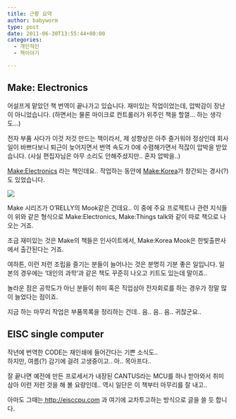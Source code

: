 ```yaml
---
title: 근황 요약
author: babyworm
type: post
date: 2011-06-30T13:55:44+00:00
categories:
  - 개인적인
  - 책이야기

---
```


## Make: Electronics
어설프게 맡았던 책 번역이 끝나가고 있습니다.
재미있는 작업이었는데, 압박감이 장난이 아니었습니다. (하면서는 물론 마이크로 컨트롤러가 위주인 책을 할껄&#8230; 하는 생각도&#8230;)

전자 부품 사다가 이것 저것 만드는 책이라서, 제 성향상은 아주 즐거워야 정상인데 회사일이 바쁘다보니 퇴근이 늦어지면서 번역 속도가 0에 수렴해가면서 적잖이 압박을 받았습니다. (사실 편집자님은 아무 소리도 안해주셨지만.. 혼자 압박을..)

<a href="http://www.amazon.com/Make-Electronics-Discovery-Charles-Platt/dp/0596153740/ref=sr_1_1?ie=UTF8&qid=1309441240&sr=8-1" target="_blank">Make:Electronics</a> 라는 책인데요..
작업하는 동안에 <a href="http://www.make.co.kr/" target="_blank">Make:Korea</a>가 창간되는 경사(?)도 있었습니다.


<img decoding="async" src="https://i0.wp.com/ecx.images-amazon.com/images/I/51Bmzqec6ZL._BO2,204,203,200_PIsitb-sticker-arrow-click,TopRight,35,-76_AA300_SH20_OU01_.jpg?w=625" data-recalc-dims="1" />


Make 시리즈가 O&#8217;RELLY의 Mook같은 건데요.. 이 중에 주요 프로젝트나 관련 지식들이 위와 같은 형식으로 Make:Electronics, Make:Things talk와 같이 따로 책으로 나오는 거죠.

조금 재미있는 것은 Make의 책들은 인사이트에서, Make:Korea Mook은 한빛출판사에서 출간된다는 거죠.

여하튼, 이런 저런 조립을 즐기는 분들이 늘어나는 것은 분명히 기분 좋은 일입니다. 일본의 경우에는 &#8216;대인의 과학&#8217;과 같은 책도 꾸준히 나오고 키트도 있는데 말이죠..

놀라운 점은 공학도가 아닌 분들이 취미 혹은 직업삼아 전자회로를 하는 경우가 정말 많이 늘었다는 점이죠.&nbsp;

지금 하는 마무리 작업은 부품목록을 정리하는 건데.. 음.. 음.. 음.. 귀찮군요..&nbsp;


## EISC single computer
작년에 번역한 CODE는 재인쇄에 들어간다는 기쁜 소식도..<br /> 하지만, 여름(?) 감기에 걸려 고생중이고.. 아.. 목아프다..

잘 끝나면 예전에 만든 프로세서가 내장된 CANTUS라는 MCU를 하나 받아와서 취미삼아 이런 저런 것을 해 볼 요량인데.. 역시 일단은 이 책부터 마무리를 잘 내고..

아마도 그때는<a href=" http://eisccpu.com " target="_blank"> http://eisccpu.com </a>과 여기에 교차투고하는 방식으로 글을 쓸 듯 합니다.&nbsp;

